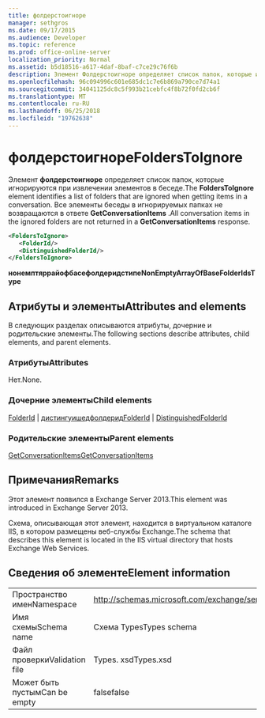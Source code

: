 ```yaml
---
title: фолдерстоигноре
manager: sethgros
ms.date: 09/17/2015
ms.audience: Developer
ms.topic: reference
ms.prod: office-online-server
localization_priority: Normal
ms.assetid: b5d18516-a617-4daf-8baf-c7ce29c76f6b
description: Элемент Фолдерстоигноре определяет список папок, которые игнорируются при извлечении элементов в беседе. Все элементы беседы в игнорируемых папках не возвращаются в ответе GetConversationItems.
ms.openlocfilehash: 96c094996c601e685dc1c7e6b869a790ce7d74a1
ms.sourcegitcommit: 34041125dc8c5f993b21cebfc4f8b72f0fd2cb6f
ms.translationtype: MT
ms.contentlocale: ru-RU
ms.lasthandoff: 06/25/2018
ms.locfileid: "19762638"
---
```

# <a name="folderstoignore"></a><span data-ttu-id="4dd1f-104">фолдерстоигноре</span><span class="sxs-lookup"><span data-stu-id="4dd1f-104">FoldersToIgnore</span></span>

<span data-ttu-id="4dd1f-105">Элемент **фолдерстоигноре** определяет список папок, которые игнорируются при извлечении элементов в беседе.</span><span class="sxs-lookup"><span data-stu-id="4dd1f-105">The **FoldersToIgnore** element identifies a list of folders that are ignored when getting items in a conversation.</span></span> <span data-ttu-id="4dd1f-106">Все элементы беседы в игнорируемых папках не возвращаются в ответе **GetConversationItems** .</span><span class="sxs-lookup"><span data-stu-id="4dd1f-106">All conversation items in the ignored folders are not returned in a **GetConversationItems** response.</span></span> 
  
```XML
<FoldersToIgnore>
   <FolderId/>
   <DistinguishedFolderId/>
</FoldersToIgnore>
```

 <span data-ttu-id="4dd1f-107">**нонемптяррайофбасефолдеридстипе**</span><span class="sxs-lookup"><span data-stu-id="4dd1f-107">**NonEmptyArrayOfBaseFolderIdsType**</span></span>
## <a name="attributes-and-elements"></a><span data-ttu-id="4dd1f-108">Атрибуты и элементы</span><span class="sxs-lookup"><span data-stu-id="4dd1f-108">Attributes and elements</span></span>

<span data-ttu-id="4dd1f-109">В следующих разделах описываются атрибуты, дочерние и родительские элементы.</span><span class="sxs-lookup"><span data-stu-id="4dd1f-109">The following sections describe attributes, child elements, and parent elements.</span></span>
  
### <a name="attributes"></a><span data-ttu-id="4dd1f-110">Атрибуты</span><span class="sxs-lookup"><span data-stu-id="4dd1f-110">Attributes</span></span>

<span data-ttu-id="4dd1f-111">Нет.</span><span class="sxs-lookup"><span data-stu-id="4dd1f-111">None.</span></span>
  
### <a name="child-elements"></a><span data-ttu-id="4dd1f-112">Дочерние элементы</span><span class="sxs-lookup"><span data-stu-id="4dd1f-112">Child elements</span></span>

<span data-ttu-id="4dd1f-113">[FolderId](folderid.md) | [дистингуишедфолдерид](distinguishedfolderid.md)</span><span class="sxs-lookup"><span data-stu-id="4dd1f-113">[FolderId](folderid.md) | [DistinguishedFolderId](distinguishedfolderid.md)</span></span>
  
### <a name="parent-elements"></a><span data-ttu-id="4dd1f-114">Родительские элементы</span><span class="sxs-lookup"><span data-stu-id="4dd1f-114">Parent elements</span></span>

[<span data-ttu-id="4dd1f-115">GetConversationItems</span><span class="sxs-lookup"><span data-stu-id="4dd1f-115">GetConversationItems</span></span>](getconversationitems.md)
  
## <a name="remarks"></a><span data-ttu-id="4dd1f-116">Примечания</span><span class="sxs-lookup"><span data-stu-id="4dd1f-116">Remarks</span></span>

<span data-ttu-id="4dd1f-117">Этот элемент появился в Exchange Server 2013.</span><span class="sxs-lookup"><span data-stu-id="4dd1f-117">This element was introduced in Exchange Server 2013.</span></span>
  
<span data-ttu-id="4dd1f-118">Схема, описывающая этот элемент, находится в виртуальном каталоге IIS, в котором размещены веб-службы Exchange.</span><span class="sxs-lookup"><span data-stu-id="4dd1f-118">The schema that describes this element is located in the IIS virtual directory that hosts Exchange Web Services.</span></span>
  
## <a name="element-information"></a><span data-ttu-id="4dd1f-119">Сведения об элементе</span><span class="sxs-lookup"><span data-stu-id="4dd1f-119">Element information</span></span>

|||
|:-----|:-----|
|<span data-ttu-id="4dd1f-120">Пространство имен</span><span class="sxs-lookup"><span data-stu-id="4dd1f-120">Namespace</span></span>  <br/> |http://schemas.microsoft.com/exchange/services/2006/types  <br/> |
|<span data-ttu-id="4dd1f-121">Имя схемы</span><span class="sxs-lookup"><span data-stu-id="4dd1f-121">Schema name</span></span>  <br/> |<span data-ttu-id="4dd1f-122">Схема Types</span><span class="sxs-lookup"><span data-stu-id="4dd1f-122">Types schema</span></span>  <br/> |
|<span data-ttu-id="4dd1f-123">Файл проверки</span><span class="sxs-lookup"><span data-stu-id="4dd1f-123">Validation file</span></span>  <br/> |<span data-ttu-id="4dd1f-124">Types. xsd</span><span class="sxs-lookup"><span data-stu-id="4dd1f-124">Types.xsd</span></span>  <br/> |
|<span data-ttu-id="4dd1f-125">Может быть пустым</span><span class="sxs-lookup"><span data-stu-id="4dd1f-125">Can be empty</span></span>  <br/> |<span data-ttu-id="4dd1f-126">false</span><span class="sxs-lookup"><span data-stu-id="4dd1f-126">false</span></span>  <br/> |
   

